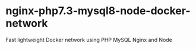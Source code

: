 # nginx-php7.3-mysql8-node-docker-network
Fast lightweight Docker network using PHP MySQL Nginx and Node
